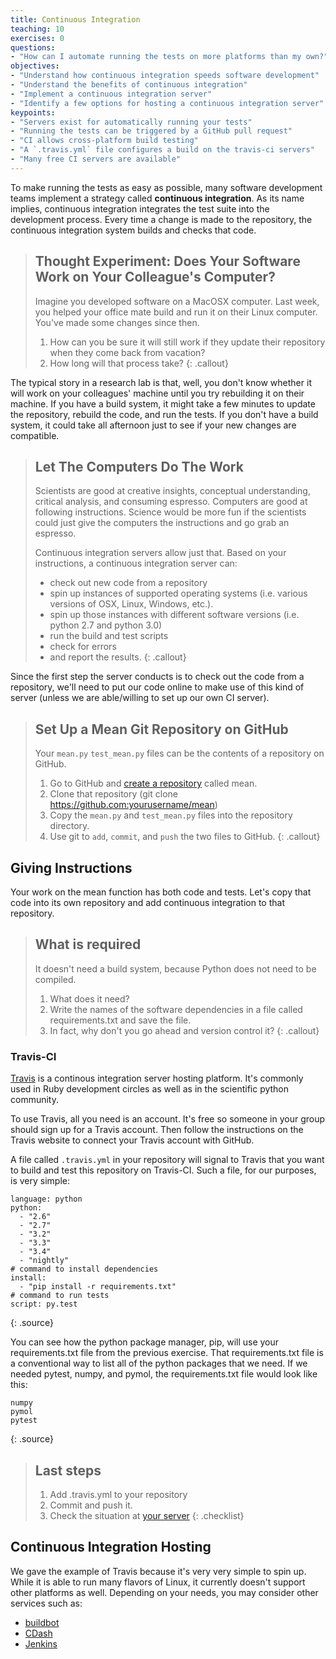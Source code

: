 ```yaml
---
title: Continuous Integration
teaching: 10
exercises: 0
questions:
- "How can I automate running the tests on more platforms than my own?"
objectives:
- "Understand how continuous integration speeds software development"
- "Understand the benefits of continuous integration"
- "Implement a continuous integration server"
- "Identify a few options for hosting a continuous integration server"
keypoints:
- "Servers exist for automatically running your tests"
- "Running the tests can be triggered by a GitHub pull request"
- "CI allows cross-platform build testing"
- "A `.travis.yml` file configures a build on the travis-ci servers"
- "Many free CI servers are available"
---
```


To make running the tests as easy as possible, many software development teams
implement a strategy called **continuous integration**.
As its name implies, continuous integration integrates the test suite into the
development process. Every time a change is made to the repository, the
continuous integration system builds and checks that code.

> ## Thought Experiment: Does Your Software Work on Your Colleague's Computer?
>
> Imagine you developed software on a MacOSX computer. Last week, you helped
> your office mate build and run it on their Linux computer. You've made some
> changes since then.
> 1. How can you be sure it will still work if they update their repository when
> they come back from vacation?
> 2. How long will that process take?
{: .callout}

The typical story in a research lab is that, well, you don't know whether it
will work on your colleagues' machine until you try rebuilding it on their
machine. If you have a build system, it might take a few minutes to update the
repository, rebuild the code, and run the tests. If you don't have a build
system, it could take all afternoon just to see if your new changes are
compatible.

> ## Let The Computers Do The Work
>
> Scientists are good at creative insights, conceptual understanding, critical
> analysis, and consuming espresso. Computers are good at following instructions.
> Science would be more fun if the scientists could just give the computers the
> instructions and go grab an espresso.
>
> Continuous integration servers allow just that. Based on your instructions, a
> continuous integration server can:
>
> - check out new code from a repository
> - spin up instances of supported operating systems
> (i.e. various versions of OSX, Linux, Windows, etc.).
> - spin up those instances with different software versions
> (i.e. python 2.7 and python 3.0)
> - run the build and test scripts
> - check for errors
> - and report the results.
{: .callout}


Since the first step the server conducts is to check out the code from a
repository, we'll need to put our code online to make use of this kind of
server (unless we are able/willing to set up our own CI server).


> ## Set Up a Mean Git Repository on GitHub
>
> Your `mean.py` `test_mean.py` files can be the contents of a repository on
> GitHub.
>
> 1. Go to GitHub and [create a repository](https://github.com/new) called mean.
> 2. Clone that repository (git clone https://github.com:yourusername/mean)
> 3. Copy the `mean.py` and `test_mean.py` files into the repository directory.
> 4. Use git to `add`, `commit`, and `push` the two files to GitHub.
{: .callout}

## Giving Instructions

Your work on the mean function has both code and tests. Let's copy that code
into its own repository and add continuous integration to that repository.

> ## What is required
>
> It doesn't need a build system, because Python does not need to be compiled.
>
> 1. What does it need?
> 2. Write the names of the software dependencies in a file called requirements.txt
> and save the file.
> 3. In fact, why don't you go ahead and version control it?
{: .callout}

### Travis-CI

[Travis](https://travis-ci.org/) is a continous integration server
hosting platform. It's commonly used in Ruby development circles as
well as in the scientific python community.

To use Travis, all you need is an account. It's free so someone in your group
should sign up for a Travis account. Then follow the instructions on the Travis
website to connect your Travis account with GitHub.

A file called `.travis.yml` in your repository will signal to Travis that you want to
build and test this repository on Travis-CI. Such a file, for our purposes, is very simple:

~~~
language: python
python:
  - "2.6"
  - "2.7"
  - "3.2"
  - "3.3"
  - "3.4"
  - "nightly"
# command to install dependencies
install:
  - "pip install -r requirements.txt"
# command to run tests
script: py.test
~~~
{: .source}

You can see how the python package manager, pip, will use your requirements.txt file
from the previous exercise. That requirements.txt file is a conventional way to
list all of the python packages that we need. If we needed pytest, numpy, and
pymol, the requirements.txt file would look like this:

~~~
numpy
pymol
pytest
~~~
{: .source}

> ## Last steps
>
> 1. Add .travis.yml to your repository
> 2. Commit and push it.
> 3. Check the situation at [your server](https://travis-ci.org/)
{: .checklist}

## Continuous Integration Hosting

We gave the example of Travis because it's very very simple to spin up. While
it is able to run many flavors of Linux, it currently doesn't support other
platforms as well. Depending on your needs, you may consider other services
such as:

- [buildbot](http://buildbot.net/)
- [CDash](http://www.cdash.org/)
- [Jenkins](https://jenkins-ci.org/)
